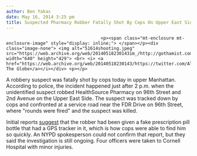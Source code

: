 ```yaml
---
author: Ben Yakas
date: May 16, 2014 3:25 pm
title: Suspected Pharmacy Robber Fatally Shot By Cops On Upper East Side
---
```


	
										<p><span class="mt-enclosure mt-enclosure-image" style="display: inline;"> </span></p><div class="image-none"> <img alt="51614shooting.jpeg" src="https://web.archive.org/web/20140518230143im_/http://gothamist.com/attachments/byakas/51614shooting.jpeg" width="640" height="429"> <br> <i> <a href="https://web.archive.org/web/20140518230143/https://twitter.com/AllOverNYCity">via The Globe</a></i></div> <p></p>

<p>A robbery suspect was fatally shot by cops today in upper Manhattan. According to police, the incident happened just after 2 p.m. when the unidentified suspect robbed HealthSource Pharmacy on 96th Street and 2nd Avenue on the Upper East Side. The suspect was tracked down by cops and confronted at a service road near the FDR Drive on 96th Street, where &quot;rounds were fired&quot; and the suspect was killed.</p>

<p>Initial reports <a href="https://web.archive.org/web/20140518230143/https://twitter.com/DeanMeminger/status/467375739965169664">suggest</a> that the robber had been given a fake prescription pill bottle that had a GPS tracker in it, which is how cops were able to find him so quickly. An NYPD spokesperson could not confirm that report, but they said the investigation is still ongoing. Four officers were taken to Cornell Hospital with minor injuries.</p>					
										
									
				